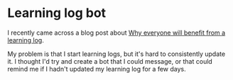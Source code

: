 # Learning log bot

I recently came across a blog post about [Why everyone will benefit from a learning log](https://boyney123.medium.com/why-you-should-keep-a-development-log-9dfcc853e4e1). 

My problem is that I start learning logs, but it's hard to consistently update it. I thought I'd try and create a bot that I could message, or that could remind me if I hadn't updated my learning log for a few days.
